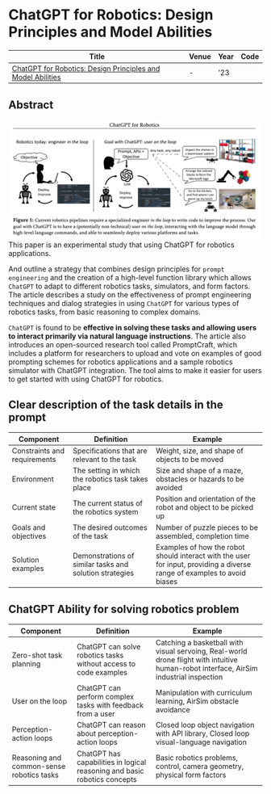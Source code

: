 # ChatGPT for Robotics: Design Principles and Model Abilities

| Title | Venue | Year | Code |
|-|-|-|-|
| [ChatGPT for Robotics: Design Principles and Model Abilities](https://www.microsoft.com/en-us/research/uploads/prod/2023/02/ChatGPT___Robotics.pdf) | - | '23 | 

## Abstract
![overall](./assets/overall.png)
This paper is an experimental study that using ChatGPT for robotics applications. 

And outline a strategy that combines design principles for `prompt engineering` and the creation of a high-level function library which allows `ChatGPT` to adapt to different robotics tasks, simulators, and form factors. 
The article describes a study on the effectiveness of prompt engineering techniques and dialog strategies in using `ChatGPT` for various types of robotics tasks, from basic reasoning to complex domains. 

`ChatGPT` is found to be **effective in solving these tasks and allowing users to interact primarily via natural language instructions**. 
The article also introduces an open-sourced research tool called PromptCraft, which includes a platform for researchers to upload and vote on examples of good prompting schemes for robotics applications and a sample robotics simulator with ChatGPT integration. The tool aims to make it easier for users to get started with using ChatGPT for robotics.


## Clear description of the task details in the prompt

| Component | Definition | Example |
|-|-|-|
| Constraints and requirements | Specifications that are relevant to the task | Weight, size, and shape of objects to be moved |
| Environment | The setting in which the robotics task takes place|Size and shape of a maze, obstacles or hazards to be avoided |
Current state | The current status of the robotics system|Position and orientation of the robot and object to be picked up |
| Goals and objectives | The desired outcomes of the task|Number of puzzle pieces to be assembled, completion time |
| Solution examples | Demonstrations of similar tasks and solution strategies | Examples of how the robot should interact with the user for input, providing a diverse range of examples to avoid biases |

## ChatGPT Ability for solving robotics problem
| Component | Definition | Example |
|-|-|-|
| Zero-shot task planning | ChatGPT can solve robotics tasks without access to code examples | Catching a basketball with visual servoing, Real-world drone flight with intuitive human-robot interface, AirSim industrial inspection |
| User on the loop | ChatGPT can perform complex tasks with feedback from a user | Manipulation with curriculum learning, AirSim obstacle avoidance |
| Perception-action loops | ChatGPT can reason about perception-action loops | Closed loop object navigation with API library, Closed loop visual-language navigation |
| Reasoning and common-sense robotics tasks | ChatGPT has capabilities in logical reasoning and basic robotics concepts | Basic robotics problems, control, camera geometry, physical form factors |

